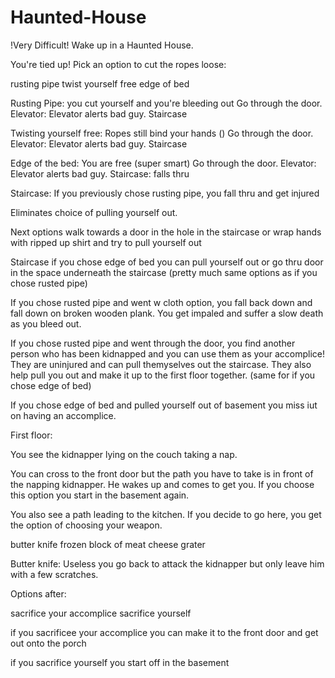 # Haunted-House

!Very Difficult!
Wake up in a Haunted House. 

You're tied up! Pick an option to cut the ropes loose:

rusting pipe
twist yourself free
edge of bed

Rusting Pipe: you cut yourself and you're bleeding out 
Go through the door.
Elevator: Elevator alerts bad guy.
Staircase



Twisting yourself free: Ropes still bind your hands ()
Go through the door.
Elevator: Elevator alerts bad guy.
Staircase

Edge of the bed: You are free (super smart)
Go through the door.
Elevator: Elevator alerts bad guy.
Staircase: falls thru

Staircase: If you previously chose rusting pipe, you fall thru and get injured

Eliminates choice of pulling yourself out.

Next options walk towards a door in the hole in the staircase or wrap hands with ripped up shirt and try to pull yourself out

Staircase if you chose edge of bed you can pull yourself out or go thru door in the space underneath the staircase (pretty much same options as if you chose rusted pipe)

If you chose rusted pipe and went w cloth option, you fall back down and fall down on broken wooden plank. You get impaled and suffer a slow death as you bleed out.

If you chose rusted pipe and went through the door, you find another person who has been kidnapped and you can use them as your accomplice! They are uninjured and can pull themyselves out the staircase. They also help pull you out and make it up to the first floor together. (same for if you chose edge of bed)

If you chose edge of bed and pulled yourself out of basement you miss iut on having an accomplice.

First floor:

You see the kidnapper lying on the couch taking a nap.

You can cross to the front door but the path you have to take is in front of the napping kidnapper. He wakes up and comes to get you. If you choose this option you start in the basement again.

You also see a path leading to the kitchen. If you decide to go here, you get the option of choosing your weapon.

butter knife
frozen block of meat
cheese grater

Butter knife: Useless you go back to attack the kidnapper but only leave him with a few scratches.

Options after:

sacrifice your accomplice
sacrifice yourself

if you sacrificee your accomplice you can make it to the front door and get out onto the porch

if you sacrifice yourself you start off in the basement
